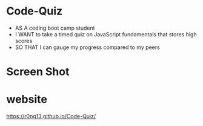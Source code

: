 # Code-Quiz

* AS A coding boot camp student
* I WANT to take a timed quiz on JavaScript fundamentals that stores high scores
* SO THAT I can gauge my progress compared to my peers


# Screen Shot


# website
https://r0ng13.github.io/Code-Quiz/

